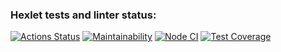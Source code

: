 ### Hexlet tests and linter status:
[![Actions Status](https://github.com/Skenzi/frontend-project-lvl2/workflows/hexlet-check/badge.svg)](https://github.com/Skenzi/frontend-project-lvl2/actions)
[![Maintainability](https://api.codeclimate.com/v1/badges/94069bd9f41759c651b7/maintainability)](https://codeclimate.com/github/Skenzi/frontend-project-lvl2/maintainability)
[![Node CI](https://github.com/Skenzi/frontend-project-lvl2/workflows/Node%20CI/badge.svg)](https://github.com/Skenzi/frontend-project-lvl2/actions)
[![Test Coverage](https://api.codeclimate.com/v1/badges/94069bd9f41759c651b7/test_coverage)](https://codeclimate.com/github/Skenzi/frontend-project-lvl2/test_coverage)
